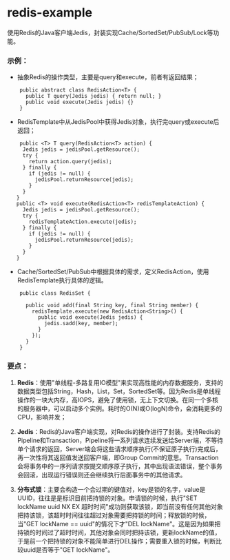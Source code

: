 # redis-example
使用Redis的Java客户端Jedis，封装实现Cache/SortedSet/PubSub/Lock等功能。

### 示例：
* 抽象Redis的操作类型，主要是query和execute，前者有返回结果；

```
	public abstract class RedisAction<T> {
	  public T query(Jedis jedis) { return null; }
	  public void execute(Jedis jedis) {}
	}
```

* RedisTemplate中从JedisPool中获得Jedis对象，执行完query或execute后返回；

```
	public <T> T query(RedisAction<T> action) {
     Jedis jedis = jedisPool.getResource();
     try {
       return action.query(jedis);
     } finally {
       if (jedis != null) {
         jedisPool.returnResource(jedis);
       }
     }
   }
   public <T> void execute(RedisAction<T> redisTemplateAction) {
     Jedis jedis = jedisPool.getResource();
     try {
       redisTemplateAction.execute(jedis);
     } finally {
       if (jedis != null) {
         jedisPool.returnResource(jedis);
       }
     }
   }
```

* Cache/SortedSet/PubSub中根据具体的需求，定义RedisAction，使用RedisTemplate执行具体的逻辑。

```
	public class RedisSet {

	  public void add(final String key, final String member) {
	    redisTemplate.execute(new RedisAction<String>() {
	      public void execute(Jedis jedis) {
	        jedis.sadd(key, member);
	      }
	    });
	  }
    }
```  
### 要点：
1. **Redis**：使用"单线程-多路复用IO模型"来实现高性能的内存数据服务，支持的数据类型包括String，Hash，List，Set，SortedSet等。因为Redis是单线程操作的一块大内存，高IOPS，避免了使用锁，无上下文切换。在同一个多核的服务器中，可以启动多个实例。耗时的O(N)或O(logN)命令，会消耗更多的CPU，影响并发；

2. **Jedis**：Redis的Java客户端实现，对Redis的操作进行了封装。支持Redis的Pipeline和Transaction，Pipeline将一系列请求连续发送给Server端，不等待单个请求的返回，Server端会将这些请求顺序执行(不保证原子执行)完成后，再一次性将其返回值发送回客户端，即Group Commit的意思。Transaction会将事务中的一序列请求按提交顺序原子执行，其中出现语法错误，整个事务会回滚，出现运行错误则还会继续执行后面事务中的其他请求。

3. **分布式锁**：主要会构造一个会过期的键值对，key是锁的名字，value是UUID，往往是是标识目前把持锁的对象。申请锁的时候，执行"SET lockName uuid NX EX 超时时间"成功则获取该锁，即当前没有任何其他对象把持该锁，该超时时间往往超过对象需要把持锁的时间；释放锁的时候，当"GET lockName == uuid"的情况下才"DEL lockName"。这是因为如果把持锁的时间过了超时时间，其他对象会同时把持该锁，更新lockName的值，于是前一个把持锁的对象不能简单进行DEL操作；需要重入锁的时候，判断比较uuid是否等于"GET lockName"。